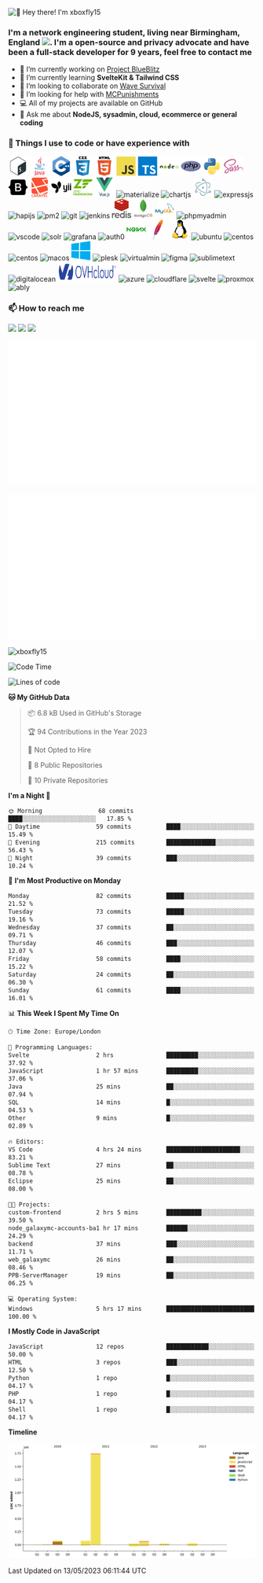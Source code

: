 ![👋 Hey there! I'm xboxfly15](https://capsule-render.vercel.app/api?text=%F0%9F%91%8B%20Hey%20There!%20I%27m%20xboxfly15%EF%B8%8F&animation=fadeIn&type=waving&color=gradient&height=100&fontSize=60)

### I'm a network engineering student, living near Birmingham, England <img src="https://upload.wikimedia.org/wikipedia/commons/thumb/b/be/Flag_of_England.svg/320px-Flag_of_England.svg.png" width="16"/>. I'm a open-source and privacy advocate and have been a full-stack developer for 9 years, feel free to contact me

- 🔭 I’m currently working on [Project BlueBlitz](https://github.com/ProjectBlueBlitz)
- 🌱 I’m currently learning **SvelteKit & Tailwind CSS**
- 👯 I’m looking to collaborate on [Wave Survival](https://github.com/WaveSurvival)
- 🤝 I’m looking for help with [MCPunishments](https://github.com/MCPunishments)
- 💻 All of my projects are available on GitHub
- 💬 Ask me about **NodeJS, sysadmin, cloud, ecommerce or general coding**

### 🧰 Things I use to code or have experience with

<p align="left">
  <img src="https://raw.githubusercontent.com/devicons/devicon/master/icons/bash/bash-original.svg" alt="bash" width="40" height="40"/>
  <img src="https://raw.githubusercontent.com/devicons/devicon/master/icons/java/java-original-wordmark.svg" alt="java" width="40" height="40"/>
  <img src="https://raw.githubusercontent.com/devicons/devicon/master/icons/cplusplus/cplusplus-original.svg" alt="cplusplus" width="40" height="40"/>
  <img src="https://raw.githubusercontent.com/devicons/devicon/master/icons/css3/css3-original-wordmark.svg" alt="css3" width="40" height="40"/>
  <img src="https://raw.githubusercontent.com/devicons/devicon/master/icons/html5/html5-original-wordmark.svg" alt="html5" width="40" height="40"/>
  <img src="https://raw.githubusercontent.com/devicons/devicon/master/icons/javascript/javascript-original.svg" alt="javascript" width="40" height="40"/>
  <img src="https://raw.githubusercontent.com/devicons/devicon/master/icons/typescript/typescript-original.svg" alt="typescript" width="40" height="40"/>
  <img src="https://raw.githubusercontent.com/devicons/devicon/master/icons/nodejs/nodejs-original-wordmark.svg" alt="nodejs" width="40" height="40"/>
  <img src="https://raw.githubusercontent.com/devicons/devicon/master/icons/php/php-original.svg" alt="php" width="40" height="40"/>
  <img src="https://raw.githubusercontent.com/devicons/devicon/master/icons/python/python-original.svg" alt="python" width="40" height="40"/>
  <img src="https://raw.githubusercontent.com/devicons/devicon/master/icons/sass/sass-original.svg" alt="sass" width="40" height="40"/>
  <img src="https://raw.githubusercontent.com/devicons/devicon/master/icons/bootstrap/bootstrap-plain.svg" alt="bootstrap" width="40" height="40"/>
  <img src="https://raw.githubusercontent.com/devicons/devicon/master/icons/laravel/laravel-plain-wordmark.svg" alt="laravel" width="40" height="40"/>
  <img src="https://raw.githubusercontent.com/devicons/devicon/master/icons/yii/yii-plain-wordmark.svg" alt="yii" width="40" height="40"/>
  <img src="https://raw.githubusercontent.com/devicons/devicon/master/icons/zend/zend-plain-wordmark.svg" alt="zend" width="40" height="40"/>
  <img src="https://raw.githubusercontent.com/devicons/devicon/master/icons/vuejs/vuejs-original-wordmark.svg" alt="vuejs" width="40" height="40"/>
  <img src="https://raw.githubusercontent.com/prplx/svg-logos/5585531d45d294869c4eaab4d7cf2e9c167710a9/svg/materialize.svg" alt="materialize" width="40" height="40"/>
  <img src="https://www.chartjs.org/media/logo-title.svg" alt="chartjs" width="40" height="40"/>
  <img src="https://raw.githubusercontent.com/devicons/devicon/master/icons/electron/electron-original.svg" alt="electron" width="40" height="40"/>
  <img src="https://www.vectorlogo.zone/logos/expressjs/expressjs-icon.svg" alt="expressjs" width="40" height="40"/>
  <img src="https://www.vectorlogo.zone/logos/hapijs/hapijs-icon.svg" alt="hapijs" width="40" height="40"/>
  <img src="https://www.vectorlogo.zone/logos/pm2io/pm2io-icon.svg" alt="pm2" width="40" height="40"/>
  <img src="https://www.vectorlogo.zone/logos/git-scm/git-scm-icon.svg" alt="git" width="40" height="40"/>                                                          
  <img src="https://www.vectorlogo.zone/logos/jenkins/jenkins-icon.svg" alt="jenkins" width="40" height="40"/>
  <img src="https://raw.githubusercontent.com/devicons/devicon/master/icons/redis/redis-original-wordmark.svg" alt="redis" width="40" height="40"/>
  <img src="https://raw.githubusercontent.com/devicons/devicon/master/icons/mongodb/mongodb-original-wordmark.svg" alt="mongodb" width="40" height="40"/>
  <img src="https://raw.githubusercontent.com/devicons/devicon/master/icons/mysql/mysql-original-wordmark.svg" alt="mysql" width="40" height="40"/>
  <img src="https://www.vectorlogo.zone/logos/phpmyadmin/phpmyadmin-icon.svg" alt="phpmyadmin" width="40" height="40"/>
  <img src="https://www.vectorlogo.zone/logos/visualstudio_code/visualstudio_code-icon.svg" alt="vscode" width="40" height="40"/>
  <img src="https://www.vectorlogo.zone/logos/apache_solr/apache_solr-icon.svg" alt="solr" width="40" height="40"/>
  <img src="https://www.vectorlogo.zone/logos/grafana/grafana-icon.svg" alt="grafana" width="40" height="40"/>
  <img src="https://www.vectorlogo.zone/logos/auth0/auth0-icon.svg" alt="auth0" width="40" height="40"/>
  <img src="https://raw.githubusercontent.com/devicons/devicon/master/icons/nginx/nginx-original.svg" alt="nginx" width="40" height="40"/>
  <img src="https://raw.githubusercontent.com/devicons/devicon/master/icons/apache/apache-original.svg" alt="apache" width="40" height="40"/>
  <img src="https://raw.githubusercontent.com/devicons/devicon/master/icons/linux/linux-original.svg" alt="linux" width="40" height="40"/>
  <img src="https://www.vectorlogo.zone/logos/ubuntu/ubuntu-icon.svg" alt="ubuntu" width="40" height="40"/>
  <img src="https://www.vectorlogo.zone/logos/centos/centos-icon.svg" alt="centos" width="40" height="40"/>
  <img src="https://www.vectorlogo.zone/logos/freebsd/freebsd-icon.svg" alt="centos" width="40" height="40"/>
  <img src="https://www.vectorlogo.zone/logos/apple/apple-tile.svg" alt="macos" width="40" height="40"/>
  <img src="https://raw.githubusercontent.com/devicons/devicon/master/icons/windows8/windows8-original.svg" alt="windows10" width="40" height="40"/>
  <img src="https://simpleicons.org/icons/plesk.svg" alt="plesk" width="40" height="40"/>
  <img src="https://www.virtualmin.com/images/logos/virtualmin-logo.svg" alt="virtualmin" width="40" height="40"/>
  <img src="https://www.vectorlogo.zone/logos/figma/figma-icon.svg" alt="figma" width="40" height="40"/>
  <img src="https://raw.githubusercontent.com/gilbarbara/logos/master/logos/sublimetext-icon.svg" alt="sublimetext" width="40" height="40"/>
  <img src="https://www.vectorlogo.zone/logos/digitalocean/digitalocean-icon.svg" alt="digitalocean" width="40" height="40"/>
  <img src="https://raw.githubusercontent.com/cncf/landscape/master/hosted_logos/ovhcloud.svg" alt="ovhcloud" width="120" height="40"/>
  <img src="https://www.vectorlogo.zone/logos/microsoft_azure/microsoft_azure-icon.svg" alt="azure" width="40" height="40"/>
  <img src="https://www.vectorlogo.zone/logos/cloudflare/cloudflare-icon.svg" alt="cloudflare" width="40" height="40"/>
  <img src="https://simpleicons.org/icons/svelte.svg" color="#FF3E00" alt="svelte" width="40" height="40"/>
  <img src="https://simpleicons.org/icons/proxmox.svg" style="fill:#E57000" alt="proxmox" width="40" height="40"/>
  <img src="https://www.vectorlogo.zone/logos/ablyio/ablyio-ar21.svg" alt="ably" width="80" height="40"/>
</p>

### 📫 How to reach me

<a href="https://mailhide.io/e/LtVWKhnO"><img src="https://img.shields.io/badge/Reveal%20email%20-%23D14836.svg?&style=for-the-badge&logo=Gmail&logoColor=white"/></a>
<a href="https://twitter.com/xboxfly15"><img src="https://img.shields.io/badge/xboxfly15%20-%231DA1F2.svg?&style=for-the-badge&logo=Twitter&logoColor=white"/></a>
<img src="https://img.shields.io/badge/xboxfly15%233907%20-%237289DA.svg?&style=for-the-badge&logo=Discord&logoColor=white"/>

![](https://raw.githubusercontent.com/xboxfly15/xboxfly15/master/generated/overview.svg)&nbsp;
![](https://raw.githubusercontent.com/xboxfly15/xboxfly15/master/generated/languages.svg)
<p><img src="https://komarev.com/ghpvc/?username=xboxfly15" alt="xboxfly15"/></p>

<!--START_SECTION:waka-->
![Code Time](http://img.shields.io/badge/Code%20Time-1%2C039%20hrs%2032%20mins-blue)

![Lines of code](https://img.shields.io/badge/From%20Hello%20World%20I%27ve%20Written-2.0%20million%20lines%20of%20code-blue)

**🐱 My GitHub Data** 

> 📦 6.8 kB Used in GitHub's Storage 
 > 
> 🏆 94 Contributions in the Year 2023
 > 
> 🚫 Not Opted to Hire
 > 
> 📜 8 Public Repositories 
 > 
> 🔑 10 Private Repositories 
 > 
**I'm a Night 🦉** 

```text
🌞 Morning                68 commits          ████░░░░░░░░░░░░░░░░░░░░░   17.85 % 
🌆 Daytime                59 commits          ████░░░░░░░░░░░░░░░░░░░░░   15.49 % 
🌃 Evening                215 commits         ██████████████░░░░░░░░░░░   56.43 % 
🌙 Night                  39 commits          ███░░░░░░░░░░░░░░░░░░░░░░   10.24 % 
```
📅 **I'm Most Productive on Monday** 

```text
Monday                   82 commits          █████░░░░░░░░░░░░░░░░░░░░   21.52 % 
Tuesday                  73 commits          █████░░░░░░░░░░░░░░░░░░░░   19.16 % 
Wednesday                37 commits          ██░░░░░░░░░░░░░░░░░░░░░░░   09.71 % 
Thursday                 46 commits          ███░░░░░░░░░░░░░░░░░░░░░░   12.07 % 
Friday                   58 commits          ████░░░░░░░░░░░░░░░░░░░░░   15.22 % 
Saturday                 24 commits          ██░░░░░░░░░░░░░░░░░░░░░░░   06.30 % 
Sunday                   61 commits          ████░░░░░░░░░░░░░░░░░░░░░   16.01 % 
```


📊 **This Week I Spent My Time On** 

```text
🕑︎ Time Zone: Europe/London

💬 Programming Languages: 
Svelte                   2 hrs               █████████░░░░░░░░░░░░░░░░   37.92 % 
JavaScript               1 hr 57 mins        █████████░░░░░░░░░░░░░░░░   37.06 % 
Java                     25 mins             ██░░░░░░░░░░░░░░░░░░░░░░░   07.94 % 
SQL                      14 mins             █░░░░░░░░░░░░░░░░░░░░░░░░   04.53 % 
Other                    9 mins              █░░░░░░░░░░░░░░░░░░░░░░░░   02.89 % 

🔥 Editors: 
VS Code                  4 hrs 24 mins       █████████████████████░░░░   83.21 % 
Sublime Text             27 mins             ██░░░░░░░░░░░░░░░░░░░░░░░   08.78 % 
Eclipse                  25 mins             ██░░░░░░░░░░░░░░░░░░░░░░░   08.00 % 

🐱‍💻 Projects: 
custom-frontend          2 hrs 5 mins        ██████████░░░░░░░░░░░░░░░   39.50 % 
node_galaxymc-accounts-ba1 hr 17 mins        ██████░░░░░░░░░░░░░░░░░░░   24.29 % 
backend                  37 mins             ███░░░░░░░░░░░░░░░░░░░░░░   11.71 % 
web_galaxymc             26 mins             ██░░░░░░░░░░░░░░░░░░░░░░░   08.46 % 
PPB-ServerManager        19 mins             ██░░░░░░░░░░░░░░░░░░░░░░░   06.25 % 

💻 Operating System: 
Windows                  5 hrs 17 mins       █████████████████████████   100.00 % 
```

**I Mostly Code in JavaScript** 

```text
JavaScript               12 repos            ████████████░░░░░░░░░░░░░   50.00 % 
HTML                     3 repos             ███░░░░░░░░░░░░░░░░░░░░░░   12.50 % 
Python                   1 repo              █░░░░░░░░░░░░░░░░░░░░░░░░   04.17 % 
PHP                      1 repo              █░░░░░░░░░░░░░░░░░░░░░░░░   04.17 % 
Shell                    1 repo              █░░░░░░░░░░░░░░░░░░░░░░░░   04.17 % 
```



**Timeline**

![Lines of Code chart](https://raw.githubusercontent.com/xboxfly15/xboxfly15/master/assets/bar_graph.png)


 Last Updated on 13/05/2023 06:11:44 UTC
<!--END_SECTION:waka-->
